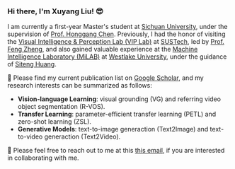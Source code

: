### Hi there, I'm Xuyang Liu! :sunglasses:

I am currently a first-year Master's student at [Sichuan University](https://www.scu.edu.cn/), under the supervision of [Prof. Honggang Chen](https://sites.google.com/view/honggangchen/). Previously, I had the honor of visiting the [Visual Intelligence & Perception Lab (VIP Lab)](https://zhengfenglab.com/) at [SUSTech](https://www.sustech.edu.cn/en/), led by [Prof. Feng Zheng](https://faculty.sustech.edu.cn/?tagid=fengzheng&go=1&iscss=1&snapid=1&lang=en), and also gained valuable experience at the [Machine Intelligence Laboratory (MiLAB)](https://milab.westlake.edu.cn/) at [Westlake University](https://www.westlake.edu.cn/), under the guidance of [Siteng Huang](https://kyonhuang.top/).


:pushpin: Please find my current publication list on [Google Scholar](https://scholar.google.com/citations?user=9VhMC1QAAAAJ&hl=zh-CN), and my research interests can be summarized as follows:
* **Vision-language Learning**: visual grounding (VG) and referring video object segmentation (R-VOS).
* **Transfer Learning**: parameter-efficient transfer learning (PETL) and zero-shot learning (ZSL).
* **Generative Models**: text-to-image generaction (Text2Image) and text-to-video generaction (Text2Video).

:raised_hands: Please feel free to reach out to me at this [this email](liuxuyang@stu.scu.edu.cn), if you are interested in collaborating with me.


